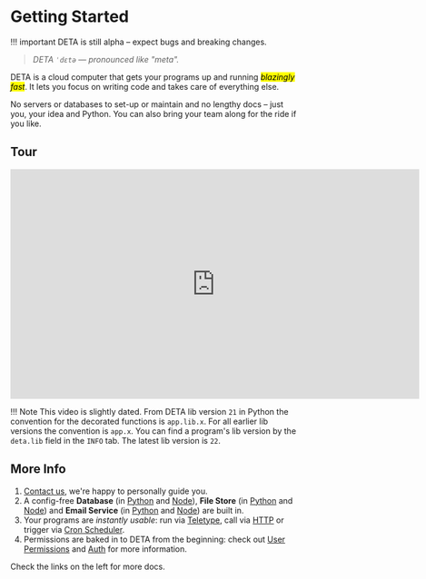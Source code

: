 
# Getting Started
!!! important
    DETA is still alpha – expect bugs and breaking changes.


> *DETA `ˈdɛtə` — pronounced like "meta".*

DETA is a cloud computer that gets your programs up and running <mark>*blazingly fast*</mark>. It lets you focus on writing code and takes care of everything else. 

No servers or databases to set-up or maintain and no lengthy docs – just you, your idea and Python. You can also bring your team along for the ride if you like.

## Tour
<iframe width="720" height="405" src="https://www.youtube-nocookie.com/embed/y-VlfVNDry8" frameborder="0" allow="accelerometer; autoplay; encrypted-media; gyroscope; picture-in-picture" allowfullscreen></iframe>

!!! Note
    This video is slightly dated. From DETA lib version `21` in Python the convention for the decorated functions is `app.lib.x`. For all earlier lib versions the convention is `app.x`. You can find a program's lib version by the `deta.lib` field in the `INFO` tab. The latest lib version is `22`.

## More Info
1. [Contact us](/contact), we're happy to personally guide you.
2. A config-free **Database** (in [Python](python/resources/database) and [Node](node/resources/database)), **File Store** (in [Python](python/resources/files) and [Node](node/resources/files)) and **Email Service** (in [Python](python/resources/email) and [Node](node/resources/email)) are built in.
3. Your programs are *instantly usable*: run via [Teletype](/use/run), call via [HTTP](/use/http) or trigger via [Cron Scheduler](/use/cron).
4. Permissions are baked in to DETA from the beginning: check out [User Permissions](/permissions/) and [Auth](/auth) for more information.

Check the links on the left for more docs.